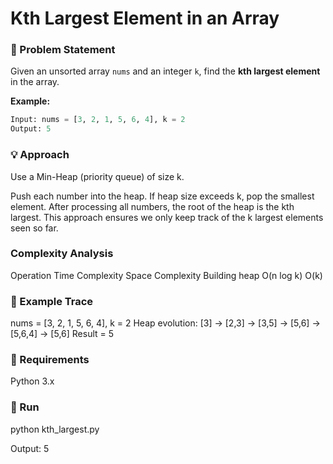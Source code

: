 # Kth Largest Element in an Array

### 🧩 Problem Statement
Given an unsorted array `nums` and an integer `k`, find the **kth largest element** in the array.

**Example:**
```python
Input: nums = [3, 2, 1, 5, 6, 4], k = 2
Output: 5
```

### 💡 Approach

Use a Min-Heap (priority queue) of size k.

Push each number into the heap.
If heap size exceeds k, pop the smallest element.
After processing all numbers, the root of the heap is the kth largest.
This approach ensures we only keep track of the k largest elements seen so far.

### Complexity Analysis
Operation	Time Complexity	Space Complexity
Building heap	O(n log k)	O(k)

### 🧠 Example Trace
nums = [3, 2, 1, 5, 6, 4], k = 2
Heap evolution:
[3] → [2,3] → [3,5] → [5,6] → [5,6,4] → [5,6]
Result = 5

### 🧰 Requirements

Python 3.x

### 🚀 Run
python kth_largest.py

Output: 5
